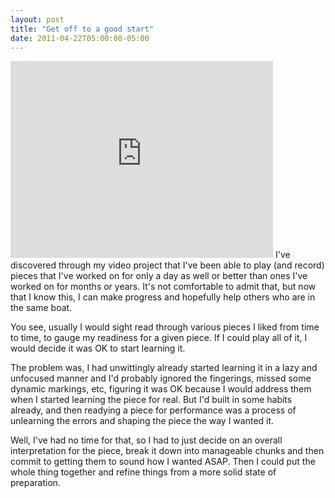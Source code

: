 ```yaml
---
layout: post
title: "Get off to a good start"
date: 2011-04-22T05:00:00-05:00
---
```

<iframe width="420" height="315" src="http://www.youtube.com/embed/0UDNigGvxAk" frameborder="0" allowfullscreen></iframe>
I've discovered through my video project that I've been able to play (and record) pieces that I've worked on for only a day as well or better than ones I've worked on for months or years. It's not comfortable to admit that, but now that I know this, I can make progress and hopefully help others who are in the same boat.

You see, usually I would sight read through various pieces I liked from time to time, to gauge my readiness for a given piece. If I could play all of it, I would decide it was OK to start learning it. 

The problem was, I had unwittingly already started learning it in a lazy and unfocused manner and I'd probably ignored the fingerings, missed some dynamic markings, etc, figuring it was OK because I would address them when I started learning the piece for real. But I'd built in some habits already, and then readying a piece for performance was a process of unlearning the errors and shaping the piece the way I wanted it. 

Well, I've had no time for that, so I had to just decide on an overall interpretation for the piece, break it down into manageable chunks and then commit to getting them to sound how I wanted ASAP. Then I could put the whole thing together and refine things from a more solid state of preparation.

